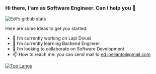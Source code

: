 ### Hi there, I'am as Software Engineer. Can I help you 👋

<!--**edyulianto/edyulianto** is a ✨ _special_ ✨ repository because its `README.md` (this file) appears on your GitHub profile.-->

![Edi's github stats](https://github-readme-stats.vercel.app/api?username=edyulianto&show_icons=true&theme=vue)

Here are some ideas to get you started:

- 🔭 I’m currently working on Lapi Divusi
- 🌱 I’m currently learning Backend Engineer
- 👯 I’m looking to collaborate on Software Development
- 📫 How to reach me: you can send mail to ed.joelianto@gmail.com

[![Top Langs](https://github-readme-stats.vercel.app/api/top-langs/?username=edyulianto&layout=compact)]()
